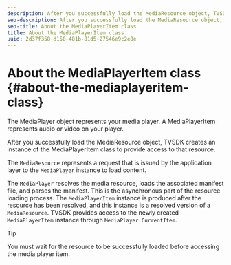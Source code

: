 ```yaml
---
description: After you successfully load the MediaResource object, TVSDK creates an instance of the MediaPlayerItem class to provide access to that resource.
seo-description: After you successfully load the MediaResource object, TVSDK creates an instance of the MediaPlayerItem class to provide access to that resource.
seo-title: About the MediaPlayerItem class
title: About the MediaPlayerItem class
uuid: 2d37f358-d158-481b-81d5-27546e9c2e0e
---
```


# About the MediaPlayerItem class {#about-the-mediaplayeritem-class}

The MediaPlayer object represents your media player. A MediaPlayerItem represents audio or video on your player.

After you successfully load the MediaResource object, TVSDK creates an instance of the MediaPlayerItem class to provide access to that resource.

The `MediaResource` represents a request that is issued by the application layer to the `MediaPlayer` instance to load content.

The `MediaPlayer` resolves the media resource, loads the associated manifest file, and parses the manifest. This is the asynchronous part of the resource loading process. The `MediaPlayerItem` instance is produced after the resource has been resolved, and this instance is a resolved version of a `MediaResource`. TVSDK provides access to the newly created `MediaPlayerItem` instance through `MediaPlayer.CurrentItem`.

>[!TIP]
>
>You must wait for the resource to be successfully loaded before accessing the media player item.